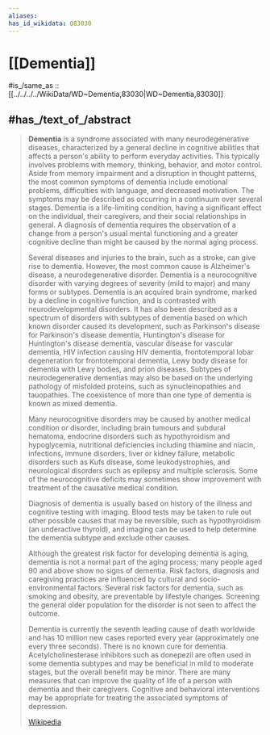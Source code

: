 ```yaml
---
aliases:
has_id_wikidata: Q83030
---
```


# [[Dementia]] 

#is_/same_as :: [[../../../../WikiData/WD~Dementia,83030|WD~Dementia,83030]] 

## #has_/text_of_/abstract 

> **Dementia** is a syndrome associated with many neurodegenerative diseases, characterized by a general decline in cognitive abilities that affects a person's ability to perform everyday activities. This typically involves problems with memory, thinking, behavior, and motor control. Aside from memory impairment and a disruption in thought patterns, the most common symptoms of dementia include emotional problems, difficulties with language, and decreased motivation. The symptoms may be described as occurring in a continuum over several stages. Dementia is a life-limiting condition, having a significant effect on the individual, their caregivers, and their social relationships in general. A diagnosis of dementia requires the observation of a change from a person's usual mental functioning and a greater cognitive decline than might be caused by the normal aging process.
>
> Several diseases and injuries to the brain, such as a stroke, can give rise to dementia. However, the most common cause is Alzheimer's disease, a neurodegenerative disorder. Dementia is a neurocognitive disorder with varying degrees of severity (mild to major) and many forms or subtypes. Dementia is an acquired brain syndrome, marked by a decline in cognitive function, and is contrasted with neurodevelopmental disorders. It has also been described as a spectrum of disorders with subtypes of dementia based on which known disorder caused its development, such as Parkinson's disease for Parkinson's disease dementia, Huntington's disease for Huntington's disease dementia, vascular disease for vascular dementia, HIV infection causing HIV dementia, frontotemporal lobar degeneration for frontotemporal dementia, Lewy body disease for dementia with Lewy bodies, and prion diseases. Subtypes of neurodegenerative dementias may also be based on the underlying pathology of misfolded proteins, such as synucleinopathies and tauopathies. The coexistence of more than one type of dementia is known as mixed dementia.
>
> Many neurocognitive disorders may be caused by another medical condition or disorder, including brain tumours and subdural hematoma, endocrine disorders such as hypothyroidism and hypoglycemia, nutritional deficiencies including thiamine and niacin, infections, immune disorders, liver or kidney failure, metabolic disorders such as Kufs disease, some leukodystrophies, and neurological disorders such as epilepsy and multiple sclerosis. Some of the neurocognitive deficits may sometimes show improvement with treatment of the causative medical condition.
>
> Diagnosis of dementia is usually based on history of the illness and cognitive testing with imaging. Blood tests may be taken to rule out other possible causes that may be reversible, such as hypothyroidism (an underactive thyroid), and imaging can be used to help determine the dementia subtype and exclude other causes. 
>
> Although the greatest risk factor for developing dementia is aging, dementia is not a normal part of the aging process; many people aged 90 and above show no signs of dementia. Risk factors, diagnosis and caregiving practices are influenced by cultural and socio-environmental factors. Several risk factors for dementia, such as smoking and obesity, are preventable by lifestyle changes. Screening the general older population for the disorder is not seen to affect the outcome.
>
> Dementia is currently the seventh leading cause of death worldwide and has 10 million new cases reported every year (approximately one every three seconds). There is no known cure for dementia. Acetylcholinesterase inhibitors such as donepezil are often used in some dementia subtypes and may be beneficial in mild to moderate stages, but the overall benefit may be minor. There are many measures that can improve the quality of life of a person with dementia and their caregivers. Cognitive and behavioral interventions may be appropriate for treating the associated symptoms of depression.
>
> [Wikipedia](https://en.wikipedia.org/wiki/Dementia) 

